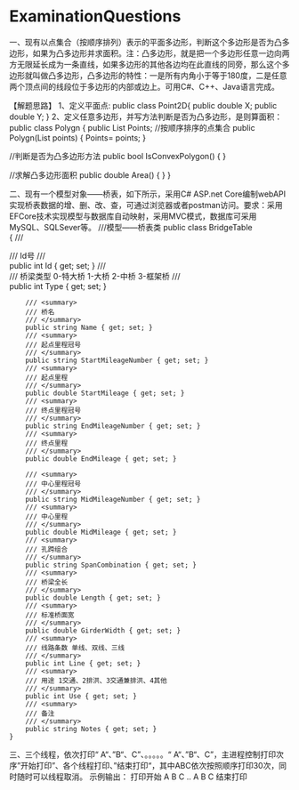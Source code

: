 # ExaminationQuestions
一、现有以点集合（按顺序排列）表示的平面多边形，判断这个多边形是否为凸多边形，如果为凸多边形并求面积。注：凸多边形，就是把一个多边形任意一边向两方无限延长成为一条直线，如果多边形的其他各边均在此直线的同旁，那么这个多边形就叫做凸多边形，凸多边形的特性：一是所有内角小于等于180度，二是任意两个顶点间的线段位于多边形的内部或边上。可用C#、C++、Java语言完成。

【解题思路】
1、定义平面点:
public class Point2D{
public double X;
public double Y;
}
2、定义任意多边形，并写方法判断是否为凸多边形，是则算面积：
public class Polygn
{
public List<Point2D> Points;  //按顺序排序的点集合
public Polygn(List<Point2D> points)
{
Points= points;
}

//判断是否为凸多边形方法
public bool IsConvexPolygon()
{
}

//求解凸多边形面积
public double Area()
{
}
}

二、现有一个模型对象——桥表，如下所示，采用C# ASP.net Core编制webAPI实现桥表数据的增、删、改、查，可通过浏览器或者postman访问。要求：采用EFCore技术实现模型与数据库自动映射，采用MVC模式，数据库可采用MySQL、SQLSever等。
///模型——桥表类
public class BridgeTable   
 {
        /// <summary>
        /// Id号
        /// </summary>
        public int Id { get; set; }
        /// <summary>
        /// 桥梁类型 0-特大桥  1-大桥 2-中桥 3-框架桥
        /// </summary>
        public int Type { get; set; }

        /// <summary>
        /// 桥名
        /// </summary>
        public string Name { get; set; }
        /// <summary>
        /// 起点里程冠号
        /// </summary>
        public string StartMileageNumber { get; set; }
        /// <summary>
        /// 起点里程
        /// </summary>
        public double StartMileage { get; set; }
        /// <summary>
        /// 终点里程冠号
        /// </summary>
        public string EndMileageNumber { get; set; }
        /// <summary>
        /// 终点里程
        /// </summary>
        public double EndMileage { get; set; }

        /// <summary>
        /// 中心里程冠号
        /// </summary>
        public string MidMileageNumber { get; set; }
        /// <summary>
        /// 中心里程
        /// </summary>
        public double MidMileage { get; set; }
        /// <summary>
        /// 孔跨组合
        /// </summary>
        public string SpanCombination { get; set; }
        /// <summary>
        /// 桥梁全长
        /// </summary>
        public double Length { get; set; }
        /// <summary>
        /// 标准桥面宽
        /// </summary>
        public double GirderWidth { get; set; }
        /// <summary>
        /// 线路条数 单线、双线、三线
        /// </summary>
        public int Line { get; set; }
        /// <summary>
        /// 用途 1交通、2排洪、3交通兼排洪、4其他
        /// </summary>
        public int Use { get; set; }
        /// <summary>
        /// 备注
        /// </summary>
        public string Notes { get; set; }
    }

三、三个线程，依次打印“ A“、”B“、C”、。。。。。“ A“、”B“、C”，主进程控制打印次序”开始打印”、各个线程打印、”结束打印“，其中ABC依次按照顺序打印30次，同时随时可以线程取消。
示例输出：
打印开始
A
B
C
..
A
B
C
结束打印
